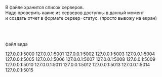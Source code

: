 В файле хранится список серверов. <br>
Надо проверить какие из серверов доступны в данный момент <br>
и создать отчет в формате сервер=статус. (просто вывожу на екран)


<br><br><br>
файл вида <br>

127.0.0.1:5000
127.0.0.1:5001
127.0.0.1:5002
127.0.0.1:5003
127.0.0.1:5004
127.0.0.1:5005
127.0.0.1:5006
127.0.0.1:5007
127.0.0.1:5008
127.0.0.1:5009
127.0.0.1:5010
127.0.0.1:5011
127.0.0.1:5012
127.0.0.1:5013
127.0.0.1:5014
127.0.0.1:5015
